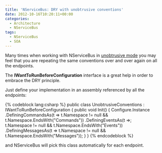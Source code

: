 ```yaml
---
title: 'NServiceBus: DRY with unobtrusive conventions'
date: 2012-10-16T10:20:11+00:00
categories:
  - Architecture
  - NServiceBus
tags:
  - NServiceBus
  - SOA
---
```

Many times when working with NServiceBus in <a href="http://nservicebus.com/docs/Samples/UnobtrusiveModeSample.aspx" target="_blank">unobtrusive mode</a> you may feel that you are repeating the same conventions over and over again on all the endpoints.

The **IWantToRunBeforeConfiguration** interface is a great help in order to embrace the DRY principle.

Just define your implementation in an assembly referenced by all the endpoints:

{% codeblock lang:csharp %}
public class UnobtrusiveConventions : IWantToRunBeforeConfiguration
{
    public void Init()
    {
        Configure.Instance
            .DefiningCommandsAs(t => t.Namespace != null
                && t.Namespace.EndsWith("Commands"))
            .DefiningEventsAs(t =>; t.Namespace != null
                && t.Namespace.EndsWith("Events"))
            .DefiningMessagesAs(t => t.Namespace != null
                && t.Namespace.EndsWith("Messages"));
    }
}
{% endcodeblock %}

and NServiceBus will pick this class automatically for each endpoint.